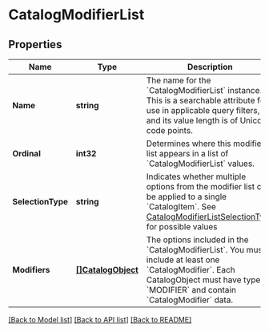 # CatalogModifierList

## Properties
Name | Type | Description | Notes
------------ | ------------- | ------------- | -------------
**Name** | **string** | The name for the &#x60;CatalogModifierList&#x60; instance. This is a searchable attribute for use in applicable query filters, and its value length is of Unicode code points. | [optional] [default to null]
**Ordinal** | **int32** | Determines where this modifier list appears in a list of &#x60;CatalogModifierList&#x60; values. | [optional] [default to null]
**SelectionType** | **string** | Indicates whether multiple options from the modifier list can be applied to a single &#x60;CatalogItem&#x60;. See [CatalogModifierListSelectionType](#type-catalogmodifierlistselectiontype) for possible values | [optional] [default to null]
**Modifiers** | [**[]CatalogObject**](CatalogObject.md) | The options included in the &#x60;CatalogModifierList&#x60;. You must include at least one &#x60;CatalogModifier&#x60;. Each CatalogObject must have type &#x60;MODIFIER&#x60; and contain &#x60;CatalogModifier&#x60; data. | [optional] [default to null]

[[Back to Model list]](../README.md#documentation-for-models) [[Back to API list]](../README.md#documentation-for-api-endpoints) [[Back to README]](../README.md)


